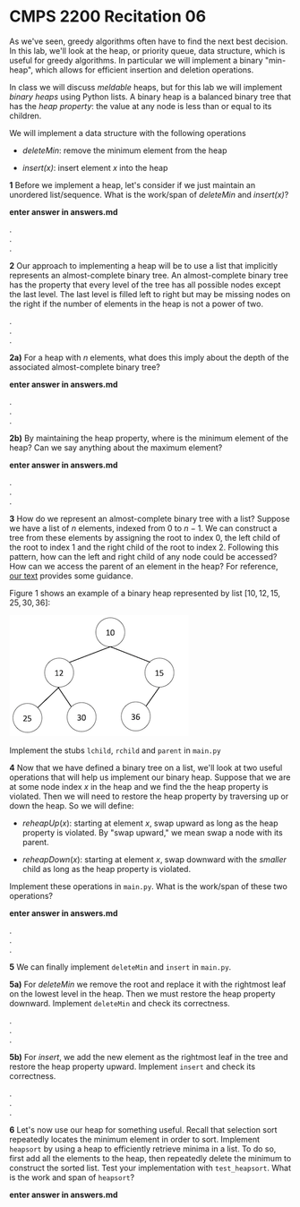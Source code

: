 # CMPS 2200  Recitation 06

As we've seen, greedy algorithms often have to find the next best decision. In this lab, we'll look at the heap, or priority queue, data structure, which is useful for greedy algorithms. In particular we will implement a binary "min-heap", which allows for efficient insertion and deletion operations.

In class we will discuss *meldable* heaps, but for this lab we will implement *binary heaps* using Python lists. A binary heap is a balanced binary tree that has the *heap property*: the value at any node is less than or equal to its children.

We will implement a data structure with the following operations

- *deleteMin*: remove the minimum element from the heap

- *insert(x)*: insert element $x$ into the heap

**1** Before we implement a heap, let's consider if we just maintain
 an unordered list/sequence. What is the work/span of *deleteMin* and *insert(x)*?

**enter answer in answers.md**

.  
.  
.  

**2** Our approach to implementing a heap will be to use a list that
  implicitly represents an almost-complete binary tree. An
  almost-complete binary tree has the property that every level of the
  tree has all possible nodes except the last level. The last level
  is filled left to right but may be missing nodes on the right if the
  number of elements in the heap is not a power of two.

.  
.  
.  

**2a)** For a heap with $n$ elements, what does this imply about the depth of the associated almost-complete binary tree? 

**enter answer in answers.md**

.  
.  
.  

**2b)** By maintaining the heap property, where is the minimum element of
  the heap? Can we say anything about the maximum element?

**enter answer in answers.md**

.  
.  
.  

**3** How do we represent an almost-complete binary tree with a list?
  Suppose we have a list of $n$ elements, indexed from $0$ to
  $n-1$. We can construct a tree from these elements by assigning the
  root to index $0$, the left child of the root to index $1$ and the
  right child of the root to index $2$. Following this pattern, 
  how can the left and right child of any node could be accessed? How
  can we access the parent of an element in the heap? For
  reference,
  [our text](https://www.diderot.one/courses/106/books/426/chapter/5760#atom-429661)
  provides some guidance.

  Figure 1 shows an example of a binary heap represented by list $[10, 12, 15, 25, 30, 36]$:

  ![Binary heap represented by list $[10, 12, 15, 25, 30, 36]$](list.png)

Implement the stubs `lchild`, `rchild` and `parent` in `main.py`

**4** Now that we have defined a binary tree on a list, we'll look at two useful operations that will help us implement our binary heap. Suppose that we are at some node index $x$ in the heap and we find the the heap property is violated. Then we will need to restore the heap property by traversing up or down the heap. So we will define:

- *reheapUp*($x$): starting at element $x$, swap upward as long as the
  heap property is violated. By "swap upward," we mean swap a node with its parent.

- *reheapDown*($x$): starting at element $x$, swap downward with the
*smaller* child as long as the heap property is violated.


Implement these operations in `main.py`. What is the work/span of these two operations? 

**enter answer in answers.md**

.  
.  
.  

**5** We can finally implement `deleteMin` and `insert` in `main.py`.

**5a)** For *deleteMin* we remove the root and replace it with the
  rightmost leaf on the lowest level in the heap. Then we must restore the heap property
  downward. Implement `deleteMin` and check its correctness.

.  
.  
.  



**5b)** For *insert*, we add the new element as the rightmost leaf in the
tree and restore the heap property upward. Implement `insert` and check its correctness.


.  
.  
.  



**6** Let's now use our heap for something useful. Recall that
  selection sort repeatedly locates the minimum element in order to
  sort. Implement `heapsort` by using a heap to efficiently retrieve
  minima in a list. To do so, first add all the elements to the heap, 
  then repeatedly delete the minimum to construct the sorted list. 
  Test your implementation with `test_heapsort`. What is the work and span of `heapsort`?

**enter answer in answers.md**  

